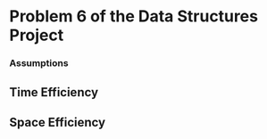 # Problem 6 of the Data Structures Project

### Assumptions

## Time Efficiency

## Space Efficiency
